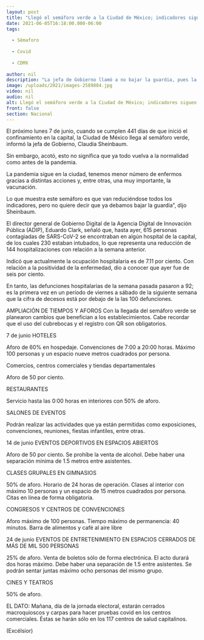 ```yaml
---
layout: post
title: "Llegó el semáforo verde a la Ciudad de México; indicadores siguen bajando"
date: 2021-06-05T16:18:00.000-06:00
tags:
  
  - Sémaforo
  
  - Covid
  
  - CDMX
  
author: nil
description: "La jefa de Gobierno llamó a no bajar la guardia, pues la pandemia por covid se mantiene"
image: /uploads/2021/images-2589804.jpg
video: nil
audio: nil
alt: Llegó el semáforo verde a la Ciudad de México; indicadores siguen bajando
front: false
section: Nacional
---
```


El próximo lunes 7 de junio, cuando se cumplen 441 días de que inició el confinamiento en la capital, la Ciudad de México llega al semáforo verde, informó la jefa de Gobierno, Claudia Sheinbaum.

Sin embargo, acotó, esto no significa que ya todo vuelva a la normalidad como antes de la pandemia.

La pandemia sigue en la ciudad, tenemos menor número de enfermos gracias a distintas acciones y, entre otras, una muy importante, la vacunación.

Lo que muestra este semáforo es que van reduciéndose todos los indicadores, pero no quiere decir que ya debamos bajar la guardia”, dijo Sheinbaum.

El director general de Gobierno Digital de la Agencia Digital de Innovación Pública (ADIP), Eduardo Clark, señaló que, hasta ayer, 615 personas contagiadas de SARS-CoV-2 se encontraban en algún hospital de la capital, de los cuales 230 estaban intubados, lo que representa una reducción de 144 hospitalizaciones con relación a la semana anterior.

Indicó que actualmente la ocupación hospitalaria es de 7.11 por ciento. Con relación a la positividad de la enfermedad, dio a conocer que ayer fue de seis por ciento.

En tanto, las defunciones hospitalarias de la semana pasada pasaron a 92; es la primera vez en un período de viernes a sábado de la siguiente semana que la cifra de decesos está por debajo de la las 100 defunciones.

 

AMPLIACIÓN DE TIEMPOS Y AFOROS
Con la llegada del semáforo verde se planearon cambios que benefician a los establecimientos. Cabe recordar que el uso del cubrebocas y el registro con QR son obligatorios.

 
7 de junio
HOTELES

Aforo de 60% en hospedaje.
Convenciones de 7:00 a 20:00 horas.
Máximo 100 personas y un espacio nueve metros cuadrados por persona.
 

Comercios, centros comerciales y tiendas departamentales

Aforo de 50 por ciento.
 

RESTAURANTES

Servicio hasta las 0:00 horas en interiores con 50% de aforo.
 

SALONES DE EVENTOS

Podrán realizar las actividades que ya están permitidas como exposiciones, convenciones, reuniones, fiestas infantiles, entre otras.
 

14 de junio
EVENTOS DEPORTIVOS EN ESPACIOS ABIERTOS

Aforo de 50 por ciento.
Se prohíbe la venta de alcohol.
Debe haber una separación mínima de 1.5 metros entre asistentes.
 

CLASES GRUPALES EN GIMNASIOS

50% de aforo.
Horario de 24 horas de operación.
Clases al interior con máximo 10 personas y un espacio de 15 metros cuadrados por persona.
Citas en línea de forma obligatoria.
 

CONGRESOS Y CENTROS DE CONVENCIONES

Aforo máximo de 100 personas.
Tiempo máximo de permanencia: 40 minutos.
Barra de alimentos y café al aire libre
 

24 de junio
EVENTOS DE ENTRETENIMIENTO EN ESPACIOS CERRADOS DE MÁS DE MIL 500 PERSONAS

 

25% de aforo.
Venta de boletos sólo de forma electrónica.
El acto durará dos horas máximo.
Debe haber una separación de 1.5 entre asistentes.
Se podrán sentar juntas máximo ocho personas del mismo grupo.
 

CINES Y TEATROS

50% de aforo.
 

EL DATO: Mañana, día de la jornada electoral, estarán cerrados macroquioscos y carpas para hacer pruebas covid en los centros comerciales. Éstas se harán sólo en los 117 centros de salud capitalinos.

(Excélsior)